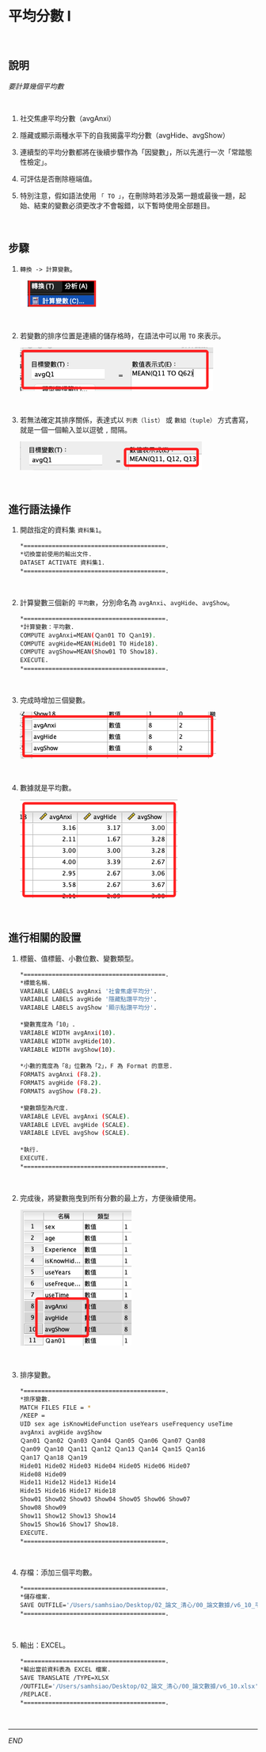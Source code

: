 # 平均分數 I

<br>

## 說明

_要計算幾個平均數_

<br>

1. 社交焦慮平均分數（avgAnxi）

2. 隱藏或顯示兩種水平下的自我揭露平均分數（avgHide、avgShow）

3. 連續型的平均分數都將在後續步驟作為「因變數」，所以先進行一次「常踏態性檢定」。

4. 可評估是否刪除極端值。

5. 特別注意，假如語法使用 `「 TO 」`，在刪除時若涉及第一題或最後一題，起始、結束的變數必須更改才不會報錯，以下暫時使用全部題目。 

<br>

## 步驟

1. `轉換 -> 計算變數`。

    ![](images/img_01.png)

<br>

2. 若變數的排序位置是連續的儲存格時，在語法中可以用 `TO` 來表示。

    ![](images/img_02.png)

<br>

3. 若無法確定其排序關係，表達式以 `列表（list）` 或 `數組（tuple）` 方式書寫，就是一個一個輸入並以逗號 `,` 間隔。

    ![](images/img_03.png)

<br>

## 進行語法操作

1. 開啟指定的資料集 `資料集1`。

    ```bash
    *========================================.
    *切換當前使用的輸出文件.
    DATASET ACTIVATE 資料集1.
    *========================================.
    ```

<br>

2. 計算變數三個新的 `平均數`，分別命名為 `avgAnxi`、`avgHide`、`avgShow`。

    ```bash
    *========================================.
    *計算變數：平均數.
    COMPUTE avgAnxi=MEAN(Ｑan01 TO Ｑan19).
    COMPUTE avgHide=MEAN(Hide01 TO Hide18).
    COMPUTE avgShow=MEAN(Show01 TO Show18).
    EXECUTE.
    *========================================.
    ```

<br>

3. 完成時增加三個變數。

    ![](images/img_04.png)

<br>

4. 數據就是平均數。

    ![](images/img_05.png)

<br>

## 進行相關的設置

1. 標籤、值標籤、小數位數、變數類型。

    ```bash
    *========================================.
    *標籤名稱.
    VARIABLE LABELS avgAnxi '社會焦慮平均分'.
    VARIABLE LABELS avgHide '隱藏點讚平均分'.
    VARIABLE LABELS avgShow '顯示點讚平均分'.

    *變數寬度為「10」.
    VARIABLE WIDTH avgAnxi(10).
    VARIABLE WIDTH avgHide(10).
    VARIABLE WIDTH avgShow(10).

    *小數的寬度為「8」位數為「2」，F 為 Format 的意思.
    FORMATS avgAnxi (F8.2).
    FORMATS avgHide (F8.2).
    FORMATS avgShow (F8.2).

    *變數類型為尺度.
    VARIABLE LEVEL avgAnxi (SCALE).
    VARIABLE LEVEL avgHide (SCALE).
    VARIABLE LEVEL avgShow (SCALE).

    *執行.
    EXECUTE.
    *========================================.
    ```

<br>

2. 完成後，將變數拖曳到所有分數的最上方，方便後續使用。

    ![](images/img_06.png)

<br>

3. 排序變數。

    ```bash
    *========================================.
    *排序變數.
    MATCH FILES FILE = *
    /KEEP = 
    UID sex age isKnowHideFunction useYears useFrequency useTime 
    avgAnxi avgHide avgShow 
    Ｑan01 Ｑan02 Ｑan03 Ｑan04 Ｑan05 Ｑan06 Ｑan07 Ｑan08 
    Ｑan09 Ｑan10 Ｑan11 Ｑan12 Ｑan13 Ｑan14 Ｑan15 Ｑan16 
    Ｑan17 Ｑan18 Ｑan19 
    Hide01 Hide02 Hide03 Hide04 Hide05 Hide06 Hide07 
    Hide08 Hide09 
    Hide11 Hide12 Hide13 Hide14 
    Hide15 Hide16 Hide17 Hide18 
    Show01 Show02 Show03 Show04 Show05 Show06 Show07 
    Show08 Show09 
    Show11 Show12 Show13 Show14 
    Show15 Show16 Show17 Show18.
    EXECUTE.
    *========================================.
    ```

<br>

4. 存檔：添加三個平均數。

    ```bash
    *========================================.
    *儲存檔案.
    SAVE OUTFILE='/Users/samhsiao/Desktop/02_論文_清心/00_論文數據/v6_10_平均數01.sav'.
    *========================================.
    ```

<br>

5. 輸出：EXCEL。

    ```bash
    *========================================.
    *輸出當前資料表為 EXCEL 檔案.
    SAVE TRANSLATE /TYPE=XLSX
    /OUTFILE='/Users/samhsiao/Desktop/02_論文_清心/00_論文數據/v6_10.xlsx'
    /REPLACE.
    *========================================.
    ```

<br>

___

_END_